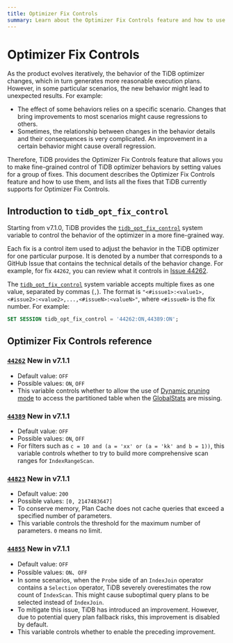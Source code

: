 ```yaml
---
title: Optimizer Fix Controls
summary: Learn about the Optimizer Fix Controls feature and how to use `tidb_opt_fix_control` to control the TiDB optimizer in a more fine-grained way.
---
```


# Optimizer Fix Controls

As the product evolves iteratively, the behavior of the TiDB optimizer changes, which in turn generates more reasonable execution plans. However, in some particular scenarios, the new behavior might lead to unexpected results. For example:

- The effect of some behaviors relies on a specific scenario. Changes that bring improvements to most scenarios might cause regressions to others.
- Sometimes, the relationship between changes in the behavior details and their consequences is very complicated. An improvement in a certain behavior might cause overall regression.

Therefore, TiDB provides the Optimizer Fix Controls feature that allows you to make fine-grained control of TiDB optimizer behaviors by setting values for a group of fixes. This document describes the Optimizer Fix Controls feature and how to use them, and lists all the fixes that TiDB currently supports for Optimizer Fix Controls.

## Introduction to `tidb_opt_fix_control`

Starting from v7.1.0, TiDB provides the [`tidb_opt_fix_control`](/system-variables.md#tidb_opt_fix_control-new-in-v657-and-v710) system variable to control the behavior of the optimizer in a more fine-grained way.

Each fix is a control item used to adjust the behavior in the TiDB optimizer for one particular purpose. It is denoted by a number that corresponds to a GitHub Issue that contains the technical details of the behavior change. For example, for fix `44262`, you can review what it controls in [Issue 44262](https://github.com/pingcap/tidb/issues/44262).

The [`tidb_opt_fix_control`](/system-variables.md#tidb_opt_fix_control-new-in-v657-and-v710) system variable accepts multiple fixes as one value, separated by commas (`,`). The format is `"<#issue1>:<value1>,<#issue2>:<value2>,...,<#issueN>:<valueN>"`, where `<#issueN>` is the fix number. For example:

```sql
SET SESSION tidb_opt_fix_control = '44262:ON,44389:ON';
```

## Optimizer Fix Controls reference

### [`44262`](https://github.com/pingcap/tidb/issues/44262) <span class="version-mark">New in v7.1.1</span>

- Default value: `OFF`
- Possible values: `ON`, `OFF`
- This variable controls whether to allow the use of [Dynamic pruning mode](/partitioned-table.md#dynamic-pruning-mode) to access the partitioned table when the [GlobalStats](/statistics.md#collect-statistics-of-partitioned-tables-in-dynamic-pruning-mode) are missing.

### [`44389`](https://github.com/pingcap/tidb/issues/44389) <span class="version-mark">New in v7.1.1</span>

- Default value: `OFF`
- Possible values: `ON`, `OFF`
- For filters such as `c = 10 and (a = 'xx' or (a = 'kk' and b = 1))`, this variable controls whether to try to build more comprehensive scan ranges for `IndexRangeScan`.

### [`44823`](https://github.com/pingcap/tidb/issues/44823) <span class="version-mark">New in v7.1.1</span>

- Default value: `200`
- Possible values: `[0, 2147483647]`
- To conserve memory, Plan Cache does not cache queries that exceed a specified number of parameters.
- This variable controls the threshold for the maximum number of parameters. `0` means no limit.

### [`44855`](https://github.com/pingcap/tidb/issues/44855) <span class="version-mark">New in v7.1.1</span>

- Default value: `OFF`
- Possible values: `ON`、`OFF`
- In some scenarios, when the `Probe` side of an `IndexJoin` operator contains a `Selection` operator, TiDB severely overestimates the row count of `IndexScan`. This might cause suboptimal query plans to be selected instead of `IndexJoin`.
- To mitigate this issue, TiDB has introduced an improvement. However, due to potential query plan fallback risks, this improvement is disabled by default.
- This variable controls whether to enable the preceding improvement.
